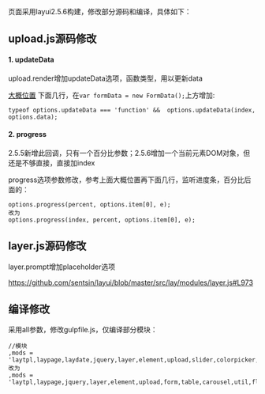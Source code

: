 页面采用layui2.5.6构建，修改部分源码和编译，具体如下：

## upload.js源码修改

#### 1. updateData

upload.render增加updateData选项，函数类型，用以更新data

[大概位置](https://github.com/sentsin/layui/blob/master/src/lay/modules/upload.js#L178)
下面几行，在``var formData = new FormData();``上方增加:

```
typeof options.updateData === 'function' &&  options.updateData(index, options.data);
```

#### 2. progress

2.5.5新增此回调，只有一个百分比参数；2.5.6增加一个当前元素DOM对象，但还是不够直接，直接加index

progress选项参数修改，参考上面大概位置再下面几行，监听进度条，百分比后面的：

```
options.progress(percent, options.item[0], e);
改为
options.progress(index, percent, options.item[0], e);
```

## layer.js源码修改

layer.prompt增加placeholder选项

https://github.com/sentsin/layui/blob/master/src/lay/modules/layer.js#L973

## 编译修改

采用all参数，修改gulpfile.js，仅编译部分模块：

```
//模块
,mods = 'laytpl,laypage,laydate,jquery,layer,element,upload,slider,colorpicker,form,tree,transfer,table,carousel,rate,util,flow,layedit,code'
改为
,mods = 'laytpl,laypage,jquery,layer,element,upload,form,table,carousel,util,flow,code'
```
